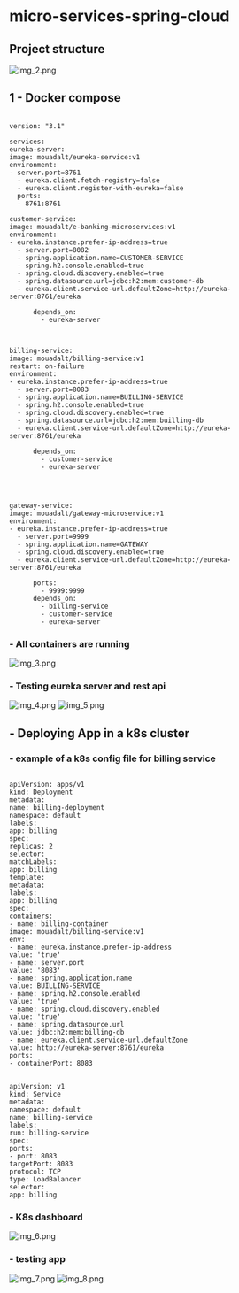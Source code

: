 #  micro-services-spring-cloud

## Project structure 
![img_2.png](img_2.png)
## 1 - Docker compose
```

version: "3.1"

services:
eureka-server:
image: mouadalt/eureka-service:v1
environment:
- server.port=8761
  - eureka.client.fetch-registry=false
  - eureka.client.register-with-eureka=false
  ports:
  - 8761:8761

customer-service:
image: mouadalt/e-banking-microservices:v1
environment:
- eureka.instance.prefer-ip-address=true
  - server.port=8082
  - spring.application.name=CUSTOMER-SERVICE
  - spring.h2.console.enabled=true
  - spring.cloud.discovery.enabled=true
  - spring.datasource.url=jdbc:h2:mem:customer-db
  - eureka.client.service-url.defaultZone=http://eureka-server:8761/eureka

      depends_on:
        - eureka-server



billing-service:
image: mouadalt/billing-service:v1
restart: on-failure
environment:
- eureka.instance.prefer-ip-address=true
  - server.port=8083
  - spring.application.name=BUILLING-SERVICE
  - spring.h2.console.enabled=true
  - spring.cloud.discovery.enabled=true
  - spring.datasource.url=jdbc:h2:mem:builling-db
  - eureka.client.service-url.defaultZone=http://eureka-server:8761/eureka

      depends_on:
        - customer-service
        - eureka-server




gateway-service:
image: mouadalt/gateway-microservice:v1
environment:
- eureka.instance.prefer-ip-address=true
  - server.port=9999
  - spring.application.name=GATEWAY
  - spring.cloud.discovery.enabled=true
  - eureka.client.service-url.defaultZone=http://eureka-server:8761/eureka

      ports:
        - 9999:9999
      depends_on:
        - billing-service
        - customer-service
        - eureka-server
```
###  - All containers are running
![img_3.png](img_3.png)
###  - Testing eureka server and rest api

![img_4.png](img_4.png)
![img_5.png](img_5.png)
##  - Deploying App in a k8s cluster
###  - example of a k8s config file for billing service
```

apiVersion: apps/v1
kind: Deployment
metadata:
name: billing-deployment
namespace: default
labels:
app: billing
spec:
replicas: 2
selector:
matchLabels:
app: billing
template:
metadata:
labels:
app: billing
spec:
containers:
- name: billing-container
image: mouadalt/billing-service:v1
env:
- name: eureka.instance.prefer-ip-address
value: 'true'
- name: server.port
value: '8083'
- name: spring.application.name
value: BUILLING-SERVICE
- name: spring.h2.console.enabled
value: 'true'
- name: spring.cloud.discovery.enabled
value: 'true'
- name: spring.datasource.url
value: jdbc:h2:mem:billing-db
- name: eureka.client.service-url.defaultZone
value: http://eureka-server:8761/eureka
ports:
- containerPort: 8083


apiVersion: v1
kind: Service
metadata:
namespace: default
name: billing-service
labels:
run: billing-service
spec:
ports:
- port: 8083
targetPort: 8083
protocol: TCP
type: LoadBalancer
selector:
app: billing
```
###  - K8s dashboard

![img_6.png](img_6.png)
###  - testing app

![img_7.png](img_7.png)
![img_8.png](img_8.png)
